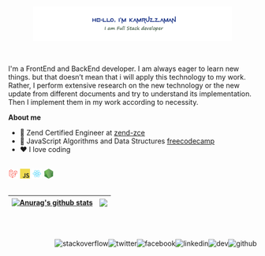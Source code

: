 <p align="center"><a href="https://github.com/kamruzzamanripon"><img width="80%" src="./assets/user-name-header.png" /></a></p>

<br />

I'm a FrontEnd and BackEnd developer. I am always eager to learn new things. but that doesn’t mean that i will apply this technology to my work. Rather, I perform extensive research on the new technology or the new update from different documents and try to understand its implementation. Then I implement them in my work according to necessity.

**About me**

- 💼 Zend Certified Engineer at [zend-zce](https://www.zend-zce.com/en/yellow-pages/ZEND032642?fbclid=IwAR2g1XN6D4ixsUhIMsvujO5neegvEpKU2Lv4lLKzaCE1JLYHhL4Z7MMWzfw)
- 💼 JavaScript Algorithms and Data Structures [freecodecamp](https://www.freecodecamp.org/certification/fcc432f6d27-bd65-477e-9a7b-48d1e3bdfb2b/javascript-algorithms-and-data-structures)
- ❤️ I love coding

<br />
<code><img height="20" src="https://raw.githubusercontent.com/github/explore/80688e429a7d4ef2fca1e82350fe8e3517d3494d/topics/laravel/laravel.png"></code>
<code><img height="20" src="https://raw.githubusercontent.com/github/explore/80688e429a7d4ef2fca1e82350fe8e3517d3494d/topics/javascript/javascript.png"></code>
<code><img height="20" src="https://raw.githubusercontent.com/github/explore/80688e429a7d4ef2fca1e82350fe8e3517d3494d/topics/react/react.png"></code>
<code><img height="20" src="https://raw.githubusercontent.com/github/explore/80688e429a7d4ef2fca1e82350fe8e3517d3494d/topics/nodejs/nodejs.png"></code>
<br> <br>

| <a href="https://github.com/kamruzzamanripon/github-readme-stats"><img align="center" src="https://github-readme-stats.vercel.app/api?username=kamruzzamanripon&show_icons=true&include_all_commits=true&theme=buefy&hide_border=true" alt="Anurag's github stats" /></a> | <a href="https://github.com/kamruzzamanripon/github-readme-stats"><img align="center" src="https://github-readme-stats.vercel.app/api/top-langs/?username=kamruzzamanripon&layout=compact&theme=buefy&hide_border=true" /></a> |
| ------------------------------------------------------------------------------------------------------------------------------------------------------------------------------------------------------------------------------------------------------------------------- | ------------------------------------------------------------------------------------------------------------------------------------------------------------------------------------------------------------------------------ |

<br />
<br />

[<img align="right" src='https://cdn.jsdelivr.net/npm/simple-icons@3.0.1/icons/github.svg' alt='github' height='40'>](https://github.com/kamruzzamanripon) [<img align="right" src='https://cdn.jsdelivr.net/npm/simple-icons@3.0.1/icons/dev-dot-to.svg' alt='dev' height='40'>](https://dev.to/kamruzzaman) [<img align="right" src='https://cdn.jsdelivr.net/npm/simple-icons@3.0.1/icons/linkedin.svg' alt='linkedin' height='40'>](https://www.linkedin.com/in/syedkamruzzaman/) [<img align="right" src='https://cdn.jsdelivr.net/npm/simple-icons@3.0.1/icons/facebook.svg' alt='facebook' height='40'>](https://www.facebook.com/syed.kamruzzamanripon/) [<img  align="right" src='https://cdn.jsdelivr.net/npm/simple-icons@3.0.1/icons/twitter.svg' alt='twitter' height='40'>](https://twitter.com/kamruzzaman999) [<img align="right" src='https://cdn.jsdelivr.net/npm/simple-icons@3.0.1/icons/stackoverflow.svg' alt='stackoverflow' height='40'>](https://stackoverflow.com/users/13314180/syed-kamruzzaman)
